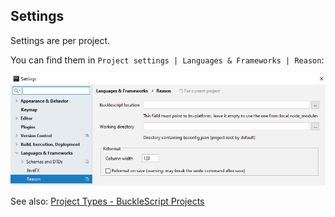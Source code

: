 ## Settings

Settings are per project.

You can find them in `Project settings | Languages & Frameworks | Reason`: 

![](img/settings.png)

See also: [Project Types - BuckleScript Projects](https://github.com/reasonml-editor/reasonml-idea-plugin/wiki/Project-Types#bucklescript-projects)
